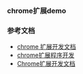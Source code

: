 ### chrome扩展demo

### 参考文档
- [chrome 扩展开发文档](http://open.chrome.360.cn/extension_dev/overview.html)
- [chrome扩展程序开发](https://github.com/ecmadao/Coding-Guide/blob/master/Notes/%E5%89%8D%E7%AB%AF%E5%B7%A5%E7%A8%8B/Chrome%E6%89%A9%E5%B1%95%E7%A8%8B%E5%BA%8F%E5%BC%80%E5%8F%91.md)
- [Chrome扩展开发文档](https://wizardforcel.gitbooks.io/chrome-doc/content/index.html)